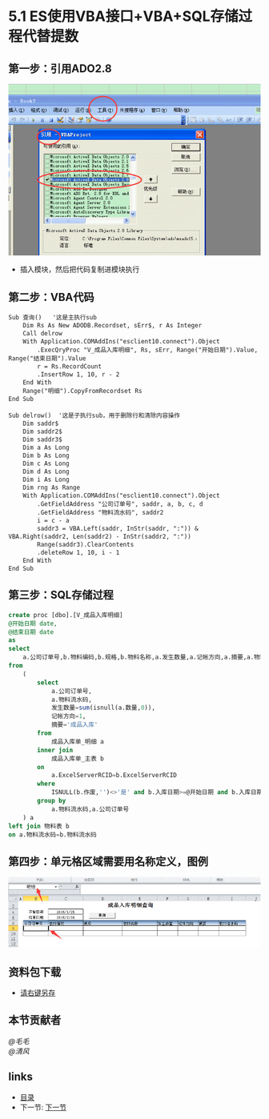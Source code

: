 # 5.1 ES使用VBA接口+VBA+SQL存储过程代替提数

## 第一步：引用ADO2.8
![](images/5.1.1.png?raw=true)
 
* 插入模块，然后把代码复制进模块执行

## 第二步：VBA代码
```vba
Sub 查询()   '这是主执行sub
	Dim Rs As New ADODB.Recordset, sErr$, r As Integer
	Call delrow
	With Application.COMAddIns("esclient10.connect").Object
		.ExecQryProc "V_成品入库明细", Rs, sErr, Range("开始日期").Value, Range("结束日期").Value
		r = Rs.RecordCount
		.InsertRow 1, 10, r - 2
	End With
	Range("明细").CopyFromRecordset Rs
End Sub

Sub delrow()  '这是子执行sub，用于删除行和清除内容操作
	Dim saddr$
	Dim saddr2$
	Dim saddr3$
	Dim a As Long
	Dim b As Long
	Dim c As Long
	Dim d As Long
	Dim i As Long
	Dim rng As Range
	With Application.COMAddIns("esclient10.connect").Object
		.GetFieldAddress "公司订单号", saddr, a, b, c, d
		.GetFieldAddress "物料流水码", saddr2
		i = c - a
		saddr3 = VBA.Left(saddr, InStr(saddr, ":")) & VBA.Right(saddr2, Len(saddr2) - InStr(saddr2, ":"))
		Range(saddr3).ClearContents
		.deleteRow 1, 10, i - 1
	End With
End Sub
```

## 第三步：SQL存储过程
```sql
create proc [dbo].[V_成品入库明细]
@开始日期 date,
@结束日期 date
as
select
	a.公司订单号,b.物料编码,b.规格,b.物料名称,a.发生数量,a.记帐方向,a.摘要,a.物料流水码
from
	(
		select
			a.公司订单号,
			a.物料流水码,
			发生数量=sum(isnull(a.数量,0)),
			记帐方向=1,
			摘要='成品入库'
		from
			成品入库单_明细 a
		inner join
			成品入库单_主表 b
		on
			a.ExcelServerRCID=b.ExcelServerRCID
		where
			ISNULL(b.作废,'')<>'是' and b.入库日期>=@开始日期 and b.入库日期<=@结束日期
		group by
			a.物料流水码,a.公司订单号
	) a
left join 物料表 b
on a.物料流水码=b.物料流水码
```

## 第四步：单元格区域需要用名称定义，图例
![](images/5.1.2.png?raw=true)

## 资料包下载
* [请右键另存](files/5.1.zip)

## 本节贡献者
*@毛毛*  
*@清风*

## links
  * [目录](<preface.md>)
  * 下一节: [下一节](<05.2.md>)
